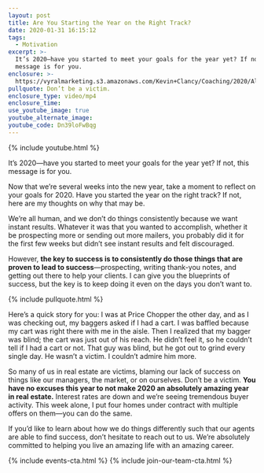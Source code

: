 ```yaml
---
layout: post
title: Are You Starting the Year on the Right Track?
date: 2020-01-31 16:15:12
tags:
  - Motivation
excerpt: >-
  It’s 2020—have you started to meet your goals for the year yet? If not, this
  message is for you.
enclosure: >-
  https://vyralmarketing.s3.amazonaws.com/Kevin+Clancy/Coaching/2020/Albany+Real+Estate+Agent-+Are+You+off+Track_.mp4
pullquote: Don’t be a victim.
enclosure_type: video/mp4
enclosure_time:
use_youtube_image: true
youtube_alternate_image:
youtube_code: Dn39loFwBqg
---
```


{% include youtube.html %}

It’s 2020—have you started to meet your goals for the year yet? If not, this message is for you.

Now that we’re several weeks into the new year, take a moment to reflect on your goals for 2020. Have you started the year on the right track? If not, here are my thoughts on why that may be.

We’re all human, and we don’t do things consistently because we want instant results. Whatever it was that you wanted to accomplish, whether it be prospecting more or sending out more mailers, you probably did it for the first few weeks but didn’t see instant results and felt discouraged.

However, **the key to success is to consistently do those things that are proven to lead to success**—prospecting, writing thank-you notes, and getting out there to help your clients. I can give you the blueprints of success, but the key is to keep doing it even on the days you don’t want to.

{% include pullquote.html %}

Here’s a quick story for you: I was at Price Chopper the other day, and as I was checking out, my baggers asked if I had a cart. I was baffled because my cart was right there with me in the aisle. Then I realized that my bagger was blind; the cart was just out of his reach. He didn’t feel it, so he couldn’t tell if I had a cart or not. That guy was blind, but he got out to grind every single day. He wasn’t a victim. I couldn’t admire him more.

So many of us in real estate are victims, blaming our lack of success on things like our managers, the market, or on ourselves. Don’t be a victim. **You have no excuses this year to not make 2020 an absolutely amazing year in real estate.** Interest rates are down and we’re seeing tremendous buyer activity. This week alone, I put four homes under contract with multiple offers on them—you can do the same.

If you’d like to learn about how we do things differently such that our agents are able to find success, don’t hesitate to reach out to us. We’re absolutely committed to helping you live an amazing life with an amazing career.

{% include events-cta.html %} {% include join-our-team-cta.html %}